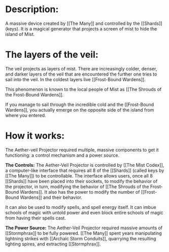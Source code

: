 # Description:
A massive device created by [[The Many]] and controlled by the [[Shards]] (keys). It is a magical generator that projects a screen of mist to hide the island of Mist. 
# The layers of the veil:
The veil projects as layers of mist. There are increasingly colder, denser, and darker layers of the veil that are encountered the further one tries to sail into the veil. In the coldest layers live [[Frost-Bound Wardens]]. 

This phenomenon is known to the local people of Mist as [[The Shrouds of the Frost-Bound Wardens]]. 

If you manage to sail through the incredible cold and the [[Frost-Bound Wardens]], you actually emerge on the opposite side of the island from where you entered. 

# How it works:
The Aether-veil Projector required multiple, massive components to get it functioning: a control mechanism and a power source.

**The Controls:**
The Aether-Veil Projector is controlled by [[The Mist Codex]], a computer-like interface that requires all 8 of the [[Shards]] (called keys by [[The Many]]) to be controllable. The interface allows users, once all 8 [[Shards]] have been placed into their sockets, to modify the behavior of the projector, in turn, modifying the behavior of [[The Shrouds of the Frost-Bound Wardens]]. It also has the power to modify the number of [[Frost-Bound Wardens]] and their behavior. 

It can also be used to modify spells, and spell energy itself. It can imbue schools of magic with untold power and even block entire schools of magic from having their spells cast. 

**The Power Source:**
The Aether-Veil Projector required massive amounts of [[Stormphrax]] to be fully powered. [[The Many]] spent years manipulating lightning strikes with [[Archaic Storm Conduits]], quarrying the resulting lighting spires, and extracting [[Stormphrax]]. 